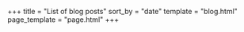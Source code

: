 +++
title = "List of blog posts"
sort_by = "date"
template = "blog.html"
page_template = "page.html"
+++